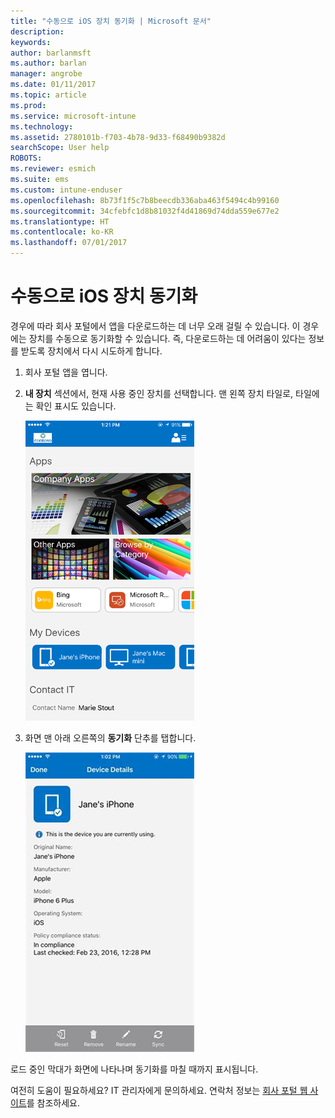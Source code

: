 ```yaml
---
title: "수동으로 iOS 장치 동기화 | Microsoft 문서"
description: 
keywords: 
author: barlanmsft
ms.author: barlan
manager: angrobe
ms.date: 01/11/2017
ms.topic: article
ms.prod: 
ms.service: microsoft-intune
ms.technology: 
ms.assetid: 2780101b-f703-4b78-9d33-f68490b9382d
searchScope: User help
ROBOTS: 
ms.reviewer: esmich
ms.suite: ems
ms.custom: intune-enduser
ms.openlocfilehash: 8b73f1f5c7b8beecdb336aba463f5494c4b99160
ms.sourcegitcommit: 34cfebfc1d8b81032f4d41869d74dda559e677e2
ms.translationtype: HT
ms.contentlocale: ko-KR
ms.lasthandoff: 07/01/2017
---
```

# <a name="sync-your-ios-device-manually"></a>수동으로 iOS 장치 동기화

경우에 따라 회사 포털에서 앱을 다운로드하는 데 너무 오래 걸릴 수 있습니다. 이 경우에는 장치를 수동으로 동기화할 수 있습니다. 즉, 다운로드하는 데 어려움이 있다는 정보를 받도록 장치에서 다시 시도하게 합니다.

1. 회사 포털 앱을 엽니다.

2. **내 장치** 섹션에서, 현재 사용 중인 장치를 선택합니다. 맨 왼쪽 장치 타일로, 타일에는 확인 표시도 있습니다.

    ![내 장치 섹션의 장치 화면](./media/ios-sync-1-comp-portal-apps.png)

3. 화면 맨 아래 오른쪽의 **동기화** 단추를 탭합니다.

    ![동기화 단추가 포함된 장치 세부 정보](./media/ios-sync-2-sync-button.png)

로드 중인 막대가 화면에 나타나며 동기화를 마칠 때까지 표시됩니다.

여전히 도움이 필요하세요? IT 관리자에게 문의하세요. 연락처 정보는 [회사 포털 웹 사이트](http://portal.manage.microsoft.com)를 참조하세요.
